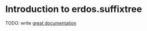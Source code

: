 # Introduction to erdos.suffixtree

TODO: write [great documentation](http://jacobian.org/writing/what-to-write/)

